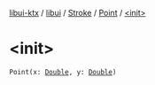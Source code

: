 [libui-ktx](../../../index.md) / [libui](../../index.md) / [Stroke](../index.md) / [Point](index.md) / [&lt;init&gt;](./-init-.md)

# &lt;init&gt;

`Point(x: `[`Double`](https://kotlinlang.org/api/latest/jvm/stdlib/kotlin/-double/index.html)`, y: `[`Double`](https://kotlinlang.org/api/latest/jvm/stdlib/kotlin/-double/index.html)`)`